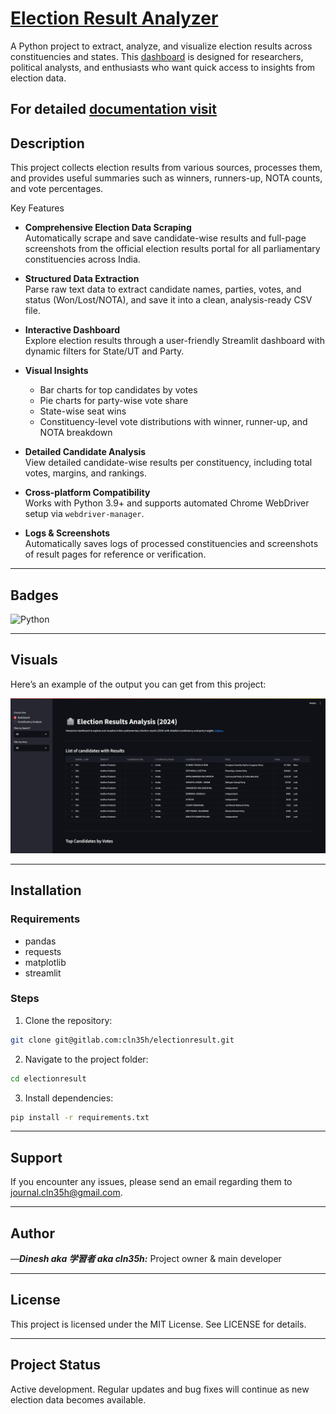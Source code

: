 # [Election Result Analyzer](https://electionresult.streamlit.app/)

A Python project to extract, analyze, and visualize election results across constituencies and states. This [dashboard](https://electionresult.streamlit.app/) is designed for researchers, political analysts, and enthusiasts who want quick access to insights from election data.

For detailed [documentation visit](https://cln35h.in/documentation/election-results-dashboard)
---

## Description

This project collects election results from various sources, processes them, and provides useful summaries such as winners, runners-up, NOTA counts, and vote percentages.  

Key Features

- **Comprehensive Election Data Scraping**  
  Automatically scrape and save candidate-wise results and full-page screenshots from the official election results portal for all parliamentary constituencies across India.

- **Structured Data Extraction**  
  Parse raw text data to extract candidate names, parties, votes, and status (Won/Lost/NOTA), and save it into a clean, analysis-ready CSV file.

- **Interactive Dashboard**  
  Explore election results through a user-friendly Streamlit dashboard with dynamic filters for State/UT and Party.

- **Visual Insights**  
  - Bar charts for top candidates by votes  
  - Pie charts for party-wise vote share  
  - State-wise seat wins  
  - Constituency-level vote distributions with winner, runner-up, and NOTA breakdown

- **Detailed Candidate Analysis**  
  View detailed candidate-wise results per constituency, including total votes, margins, and rankings.

- **Cross-platform Compatibility**  
  Works with Python 3.9+ and supports automated Chrome WebDriver setup via `webdriver-manager`.

- **Logs & Screenshots**  
  Automatically saves logs of processed constituencies and screenshots of result pages for reference or verification.

---

## Badges

![Python](https://img.shields.io/badge/python-3.10-blue)

---

## Visuals

Here’s an example of the output you can get from this project:

![Dashboard Screenshot](example-screenshots/dashboard.png)  


---

## Installation

### Requirements
- pandas
- requests
- matplotlib
- streamlit

### Steps
1. Clone the repository:
```bash
git clone git@gitlab.com:cln35h/electionresult.git

```

2.  Navigate to the project folder:
    

```bash
cd electionresult

```

3.  Install dependencies:
    

```bash
pip install -r requirements.txt

```


----------

## Support

If you encounter any issues, please send an email regarding them to [journal.cln35h@gmail.com](mailto:journal.cln35h@gmail.com).

----------


## Author

 —***Dinesh aka 学習者 aka cln35h:*** Project owner & main developer


----------

## License

This project is licensed under the MIT License. See LICENSE for details.

----------

## Project Status

Active development. Regular updates and bug fixes will continue as new election data becomes available.
